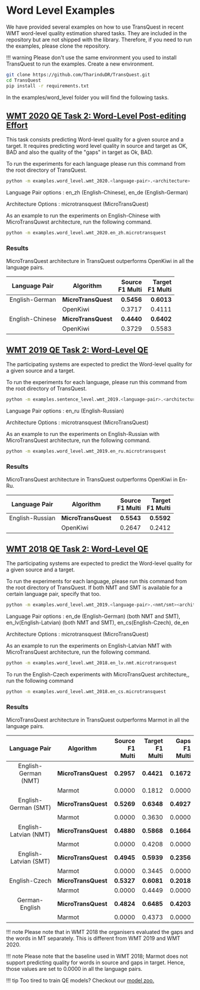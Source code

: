 # Word Level Examples
We have provided several examples on how to use TransQuest in recent WMT word-level quality estimation shared tasks. They are included in the repository but are not shipped with the library. Therefore, if you need to run the examples, please clone the repository.

!!! warning
    Please don't use the same environment you used to install TransQuest to run the examples. Create a new environment. 

```bash
git clone https://github.com/TharinduDR/TransQuest.git
cd TransQuest
pip install -r requirements.txt
```

In the examples/word_level folder you will find the following tasks.

## [WMT 2020 QE Task 2: Word-Level Post-editing Effort](http://www.statmt.org/wmt20/quality-estimation-task.html)
This task consists predicting Word-level quality for a given source and a target. It requires predicting word level quality in source and target as OK, BAD and also the quality of the "gaps" in target as Ok, BAD.

To run the experiments for each language please run this command from the root directory of TransQuest.  

```bash
python -m examples.word_level.wmt_2020.<language-pair>.<architecture>
```

Language Pair options :  en_zh (English-Chinese), en_de (English-German)

Architecture Options : microtransquest (MicroTransQuest)

As an example to run the experiments on English-Chinese with MicroTransQuwst architecture, run the following command. 

```bash
python -m examples.word_level.wmt_2020.en_zh.microtransquest
```

### Results
MicroTransQuest architecture in TransQuest outperforms OpenKiwi in all the language pairs. 

| Language Pair           |     Algorithm        |  Source <br /> F1 Multi | Target <br /> F1 Multi      | 
|:-----------------------:|--------------------- | ----------------------: | ---------------------------:| 
| English-German          |**MicroTransQuest**   |**0.5456**               |**0.6013**|
|                         |  OpenKiwi            |  0.3717                 | 0.4111   |
| English-Chinese         |**MicroTransQuest**   |**0.4440**               |**0.6402**|
|                         |  OpenKiwi            |  0.3729                 | 0.5583   | 

## [WMT 2019 QE Task 2: Word-Level QE](http://www.statmt.org/wmt19/qe-task.html)
The participating systems are expected to predict the  Word-level quality for a given source and a target.

To run the experiments for each language, please run this command from the root directory of TransQuest.  

```bash
python -m examples.sentence_level.wmt_2019.<language-pair>.<architecture>
```

Language Pair options :  en_ru (English-Russian)

Architecture Options : microtransquest (MicroTransQuest)

As an example to run the experiments on English-Russian with MicroTransQuest architecture, run the following command. 

```bash
python -m examples.word_level.wmt_2019.en_ru.microtransquest
```

### Results
MicroTransQuest architecture in TransQuest outperforms OpenKiwi  in En-Ru.

| Language Pair           |     Algorithm        |  Source <br /> F1 Multi | Target <br /> F1 Multi  | 
|:-----------------------:|--------------------- | ----------------------: | ----------------------: | 
| English-Russian         |**MicroTransQuest**   |**0.5543**               |**0.5592**               |
|                         |  OpenKiwi            |  0.2647                 |  0.2412                 |

## [WMT 2018 QE Task 2: Word-Level QE](https://www.statmt.org/wmt18/quality-estimation-task.html)
The participating systems are expected to predict the  Word-level quality for a given source and a target.

To run the experiments for each language, please run this command from the root directory of TransQuest. If both NMT and SMT is available for a certain language pair, specify that too.  

```bash
python -m examples.word_level.wmt_2019.<language-pair>.<nmt/smt><architecture>
```

Language Pair options :  en_de (English-German) (both NMT and SMT), en_lv(English-Latvian) (both NMT and SMT), en_cs(English-Czech), de_en 

Architecture Options : microtransquest (MicroTransQuest)

As an example to run the experiments on English-Latvian NMT with MicroTransQuest architecture, run the following command. 

```bash
python -m examples.word_level.wmt_2018.en_lv.nmt.microtransquest
```

To run the English-Czech experiments with MicroTransQuest architecture,, run the following command

```bash
python -m examples.word_level.wmt_2018.en_cs.microtransquest
```


### Results
MicroTransQuest architecture in TransQuest outperforms Marmot in all the language pairs. 

| Language Pair           |     Algorithm        |   Source <br /> F1 Multi | Target <br /> F1 Multi  | Gaps <br /> F1 Multi      |
|:-----------------------:|--------------------- | -----------------------: | -----------------------:| ------------------------: |  
| English-German (NMT)    |**MicroTransQuest**   |**0.2957**                |**0.4421**               |**0.1672** |
|                         |  Marmot              |  0.0000                  | 0.1812                  |  0.0000   |
| English-German (SMT)    |**MicroTransQuest**   |**0.5269**                |**0.6348**               |**0.4927** |
|                         |  Marmot              |  0.0000                  | 0.3630                  |  0.0000   |
| English-Latvian (NMT)   |**MicroTransQuest**   |**0.4880**                |**0.5868**               |**0.1664** |
|                         |  Marmot              |  0.0000                  | 0.4208                  |  0.0000   |
| English-Latvian (SMT)   |**MicroTransQuest**   |**0.4945**                |**0.5939**               |**0.2356** |
|                         |  Marmot              |  0.0000                  | 0.3445                  |  0.0000   |
| English-Czech           |**MicroTransQuest**   |**0.5327**                |**0.6081**               |**0.2018** |
|                         |  Marmot              |  0.0000                  | 0.4449                  |  0.0000   |
| German-English          |**MicroTransQuest**   |**0.4824**                |**0.6485**               |**0.4203** |
|                         |  Marmot              |  0.0000                  | 0.4373                  |  0.0000   |

!!! note
    Please note that in WMT 2018 the organisers evaluated the gaps and the words in MT separately. This is different from WMT 2019 and WMT 2020.

!!! note
    Please note that the baseline used in WMT 2018; Marmot does not support predicting quality for words in source and gaps in target. Hence, those values are set to 0.0000 in all the language pairs.

!!! tip
Too tired to train QE models? Checkout our [model zoo.](https://tharindudr.github.io/TransQuest/models/word_level_pretrained/)
